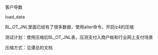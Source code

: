 

客户导数

load_data





BL_OT_JNL里面已经有了很多数据，使用alter命令，开启lz4的压缩







测试计划：使用压缩后BL_OT_JNL表，压测支付入商户帐和行业网上支付场景

压缩方式：见谭总的文档

